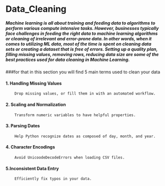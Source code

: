 # Data_Cleaning


##### Machine learning is all about training and feeding data to algorithms to perform various compute intensive tasks. However, businesses typically face challenges in feeding the right data to machine learning algorithms or cleaning of irrelevant and error-prone data. In other words, when it comes to utilizing ML data, most of the time is spent on cleaning data sets or creating a dataset that is free of errors. Setting up a quality plan, filling missing values, removing rows, reducing data size are some of the best practices used for data cleaning in Machine Learning.


###for that in this section you will find 5 main terms used to clean your data


#### 1. Handling Missing Values
        Drop missing values, or fill them in with an automated workflow.
#### 2. Scaling and Normalization
        Transform numeric variables to have helpful properties.
#### 3. Parsing Dates
        Help Python recognize dates as composed of day, month, and year.
#### 4. Character Encodings
        Avoid UnicoodeDecodeErrors when loading CSV files.
#### 5.Inconsistent Data Entry
        Efficiently fix typos in your data.
